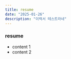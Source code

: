 ```yaml
---
title: resume
date: "2025-01-26"
description: "이력서 테스트라네"
---
```


### resume

- content 1
- content 2
